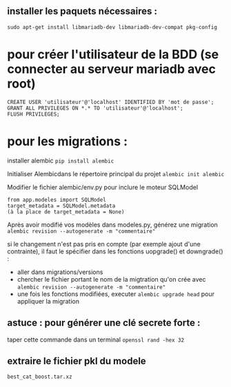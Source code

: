 ## installer les paquets nécessaires : 

`sudo apt-get install libmariadb-dev libmariadb-dev-compat pkg-config`


# pour créer l'utilisateur de la BDD (se connecter au serveur mariadb avec root)
```
CREATE USER 'utilisateur'@'localhost' IDENTIFIED BY 'mot de passe';
GRANT ALL PRIVILEGES ON *.* TO 'utilisateur'@'localhost';
FLUSH PRIVILEGES;
```


# pour les migrations : 
installer alembic
`pip install alembic`

Initialiser Alembicdans le répertoire principal du projet
`alembic init alembic`

Modifier le fichier alembic/env.py pour inclure le moteur SQLModel
```
from app.modeles import SQLModel
target_metadata = SQLModel.metadata
(à la place de target_metadata = None)
```

Après avoir modifié vos modèles dans modeles.py, générez une migration
`alembic revision --autogenerate -m "commentaire"`

si le changement n'est pas pris en compte (par exemple ajout d'une contrainte), il faut le spécifier dans les fonctions uopgrade() et downgrade() : 

- aller dans migrations/versions
- chercher le fichier portant le nom de la migtration qu'on crée avec `alembic revision --autogenerate -m "commentaire"`
- une fois les fonctions modifiées, executer `alembic upgrade head` pour appliquer la migration

## astuce : pour générer une clé secrete forte : 
taper cette commande dans un terminal `openssl rand -hex 32`

## extraire le fichier pkl du modele 
`best_cat_boost.tar.xz`